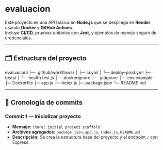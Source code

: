 # evaluacion

Este proyecto es una API básica en **Node.js** que se despliega en **Render** usando **Docker** y **GitHub Actions**.  
Incluye **CI/CD**, pruebas unitarias con **Jest**, y ejemplos de manejo seguro de credenciales.

---

## 🗂 Estructura del proyecto

evaluacion/
├─ .github/workflows/
│ ├─ ci.yml
│ └─ deploy-prod.yml
├─ tests/
│ └─ health.test.js
├─ .dockerignore
├─ .gitignore
├─ .env.example
├─ Dockerfile
├─ app.js
├─ index.js
├─ package.json
└─ README.md

---

## 📌 Cronología de commits

### **Commit 1 — Inicializar proyecto**
- **Mensaje:** `chore: initial project scaffold`
- **Archivos agregados:** `package.json`, `app.js`, `index.js`, `README.md`
- **Descripción:** Se crea la estructura base del proyecto y el endpoint `/` con Express.